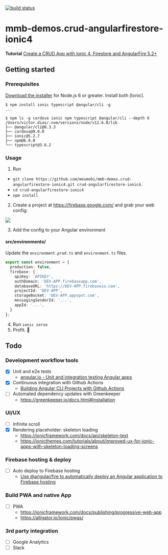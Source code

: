 [![build status](https://github.com/meumobi/mmb-demos.crud-angularfirestore-ionic4/workflows/Build/badge.svg)](https://github.com/meumobi/mmb-demos.crud-angularfirestore-ionic4/actions)

# mmb-demos.crud-angularfirestore-ionic4</h1>
**Tutorial** [Create a CRUD App with Ionic 4, Firestore and AngularFire 5.2+](http://meumobi.github.io/ionic/2019/05/29/crud-ionic4-angulafire5-app.html)

## Getting started

### Prerequisites
[Download the installer](https://nodejs.org/) for Node.js 6 or greater.
Install both [Ionic].

```terminal
$ npm install ionic typescript @angular/cli -g
...

$ npm ls -g cordova ionic npm typescript @angular/cli --depth 0
/Users/victor.dias/.nvm/versions/node/v12.6.0/lib
├── @angular/cli@8.3.3 
├── cordova@9.0.0 
├── ionic@5.2.7 
├── npm@6.9.0 
└── typescript@3.6.2 
```

### Usage
1. Run

- `git clone https://github.com/meumobi/mmb-demos.crud-angularfirestore-ionic4.git crud-angularfirestore-ionic4`.
- `cd crud-angularfirestore-ionic4`
- `npm install`

2.  Create a project at https://firebase.google.com/ and grab your web config:

![](https://firebasestorage.googleapis.com/v0/b/firestarter-96e46.appspot.com/o/project-config.PNG?alt=media&token=5eabb205-7ba2-4fc3-905f-e9547055e754)

3.  Add the config to your Angular environment

#### src/environments/

Update the `environment.prod.ts` and `environment.ts` files. 

```typescript
export const environment = {
  production: false,
  firebase: {
    apiKey: 'APIKEY',
    authDomain: 'DEV-APP.firebaseapp.com',
    databaseURL: 'https://DEV-APP.firebaseio.com',
    projectId: 'DEV-APP',
    storageBucket: 'DEV-APP.appspot.com',
    messagingSenderId: '...',
    appId: '...',
  }
};
```


4. Run `ionic serve`
5. Profit. :tada:

## Todo
### Development workflow tools
- [x] Unit and e2e tests
  - [angular.io - Unit and integration testing Angular apps](https://angular.io/guide/testing)
- [x] Continuous integration with Github Actions
  - [Building Angular CLI Projects with Github Actions](https://coryrylan.com/blog/building-angular-cli-projects-with-github-actions)
- [ ] Automated dependency updates with Greenkeeper
  - https://greenkeeper.io/docs.html#installation

### UI/UX

- [ ] Infinite scroll
- [x] Rendering placeholder: skeleton loading
  - https://ionicframework.com/docs/api/skeleton-text
  - https://ionicthemes.com/tutorials/about/improved-ux-for-ionic-apps-with-skeleton-loading-screens

### Firebase hosting & deploy
- [ ] Auto deploy to Firebase hosting
  - [Use @angular/fire to automatically deploy an Angular application to Firebase hosting](https://github.com/angular/angularfire2/blob/master/docs/deploy/getting-started.md)

### Build PWA and native App
- [ ] PWA
  - https://ionicframework.com/docs/publishing/progressive-web-app
  - https://alligator.io/ionic/pwas/

### 3rd party integration
- [ ] Google Analytics
- [ ] Slack